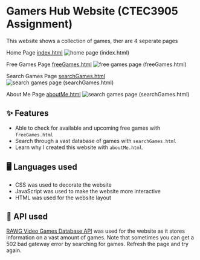 # Gamers Hub Website (CTEC3905 Assignment)

This website shows a collection of games, ther are 4 seperate pages

Home Page [index.html](https://github.com/CTEC3905-2022/assignment-DV52352352/blob/master/index.html)
![home page (index.html)](https://github.com/CTEC3905-2022/assignment-DV52352352/blob/master/images/home_page_screenshot.png)

Free Games Page [freeGames.html](https://github.com/CTEC3905-2022/assignment-DV52352352/blob/master/freeGames.html)
![free games page (freeGames.html)](https://github.com/CTEC3905-2022/assignment-DV52352352/blob/master/images/free_games_page_screenshot.png)

Search Games Page [searchGames.html](https://github.com/CTEC3905-2022/assignment-DV52352352/blob/master/searchGames.html)
![search games page (searchGames.html)](https://github.com/CTEC3905-2022/assignment-DV52352352/blob/master/images/search_games_page_screenshot.png)

About Me Page [aboutMe.html](https://github.com/CTEC3905-2022/assignment-DV52352352/blob/master/aboutMe.html)
![search games page (searchGames.html)](https://github.com/CTEC3905-2022/assignment-DV52352352/blob/master/images/about_me_page_screenshot.png)

## ✨ Features

- Able to check for available and upcoming free games with `freeGames.html`
- Search through a vast database of games with `searchGames.html`
- Learn why I created this website with `aboutMe.html`.

## 🖥️ Languages used

- CSS was used to decorate the website 
- JavaScript was used to make the website more interactive
- HTML was used for the website layout

## 🔎 API used

[RAWG Video Games Database API](https://rawg.io/apidocs) was used for the website as it stores information on a vast amount of games.
Note that sometimes you can get a 502 bad gateway error by searching for games. Refresh the page and try again.
